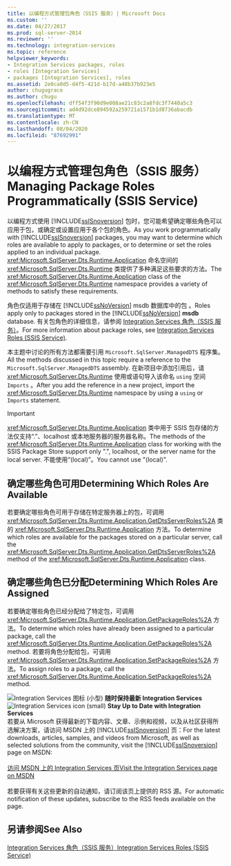 ```yaml
---
title: 以编程方式管理包角色（SSIS 服务）| Microsoft Docs
ms.custom: ''
ms.date: 04/27/2017
ms.prod: sql-server-2014
ms.reviewer: ''
ms.technology: integration-services
ms.topic: reference
helpviewer_keywords:
- Integration Services packages, roles
- roles [Integration Services]
- packages [Integration Services], roles
ms.assetid: 2e0ca0d5-d4f5-421d-b17d-a48b37b923e5
author: chugugrace
ms.author: chugu
ms.openlocfilehash: dff54f3f90d9e008ae21c83c2a8fdc3f7440a5c3
ms.sourcegitcommit: ad4d92dce894592a259721a1571b1d8736abacdb
ms.translationtype: MT
ms.contentlocale: zh-CN
ms.lasthandoff: 08/04/2020
ms.locfileid: "87692991"
---
```

# <a name="managing-package-roles-programmatically-ssis-service"></a><span data-ttu-id="c9117-102">以编程方式管理包角色（SSIS 服务）</span><span class="sxs-lookup"><span data-stu-id="c9117-102">Managing Package Roles Programmatically (SSIS Service)</span></span>
  <span data-ttu-id="c9117-103">以编程方式使用 [!INCLUDE[ssISnoversion](../../includes/ssisnoversion-md.md)] 包时，您可能希望确定哪些角色可以应用于包，或确定或设置应用于各个包的角色。</span><span class="sxs-lookup"><span data-stu-id="c9117-103">As you work programmatically with [!INCLUDE[ssISnoversion](../../includes/ssisnoversion-md.md)] packages, you may want to determine which roles are available to apply to packages, or to determine or set the roles applied to an individual package.</span></span> <span data-ttu-id="c9117-104"><xref:Microsoft.SqlServer.Dts.Runtime.Application> 命名空间的 <xref:Microsoft.SqlServer.Dts.Runtime> 类提供了多种满足这些要求的方法。</span><span class="sxs-lookup"><span data-stu-id="c9117-104">The <xref:Microsoft.SqlServer.Dts.Runtime.Application> class of the <xref:Microsoft.SqlServer.Dts.Runtime> namespace provides a variety of methods to satisfy these requirements.</span></span>

 <span data-ttu-id="c9117-105">角色仅适用于存储在 [!INCLUDE[ssNoVersion](../../includes/ssnoversion-md.md)] msdb 数据库中的包  。</span><span class="sxs-lookup"><span data-stu-id="c9117-105">Roles apply only to packages stored in the [!INCLUDE[ssNoVersion](../../includes/ssnoversion-md.md)] **msdb** database.</span></span> <span data-ttu-id="c9117-106">有关包角色的详细信息，请参阅 [Integration Services 角色（SSIS 服务）](../security/integration-services-roles-ssis-service.md)。</span><span class="sxs-lookup"><span data-stu-id="c9117-106">For more information about package roles, see [Integration Services Roles &#40;SSIS Service&#41;](../security/integration-services-roles-ssis-service.md).</span></span>

 <span data-ttu-id="c9117-107">本主题中讨论的所有方法都需要引用 `Microsoft.SqlServer.ManagedDTS` 程序集。</span><span class="sxs-lookup"><span data-stu-id="c9117-107">All the methods discussed in this topic require a reference to the `Microsoft.SqlServer.ManagedDTS` assembly.</span></span> <span data-ttu-id="c9117-108">在新项目中添加引用后，请 <xref:Microsoft.SqlServer.Dts.Runtime> 使用或语句导入该命名 `using` 空间 `Imports` 。</span><span class="sxs-lookup"><span data-stu-id="c9117-108">After you add the reference in a new project, import the <xref:Microsoft.SqlServer.Dts.Runtime> namespace by using a `using` or `Imports` statement.</span></span>

> [!IMPORTANT]
>  <span data-ttu-id="c9117-109"><xref:Microsoft.SqlServer.Dts.Runtime.Application> 类中用于 SSIS 包存储的方法仅支持“.”、localhost 或本地服务器的服务器名称。</span><span class="sxs-lookup"><span data-stu-id="c9117-109">The methods of the <xref:Microsoft.SqlServer.Dts.Runtime.Application> class for working with the SSIS Package Store support only ".", localhost, or the server name for the local server.</span></span> <span data-ttu-id="c9117-110">不能使用“(local)”。</span><span class="sxs-lookup"><span data-stu-id="c9117-110">You cannot use "(local)".</span></span>

## <a name="determining-which-roles-are-available"></a><span data-ttu-id="c9117-111">确定哪些角色可用</span><span class="sxs-lookup"><span data-stu-id="c9117-111">Determining Which Roles Are Available</span></span>
 <span data-ttu-id="c9117-112">若要确定哪些角色可用于存储在特定服务器上的包，可调用 <xref:Microsoft.SqlServer.Dts.Runtime.Application.GetDtsServerRoles%2A> 类的 <xref:Microsoft.SqlServer.Dts.Runtime.Application> 方法。</span><span class="sxs-lookup"><span data-stu-id="c9117-112">To determine which roles are available for the packages stored on a particular server, call the <xref:Microsoft.SqlServer.Dts.Runtime.Application.GetDtsServerRoles%2A> method of the <xref:Microsoft.SqlServer.Dts.Runtime.Application> class.</span></span>

## <a name="determining-which-roles-are-assigned"></a><span data-ttu-id="c9117-113">确定哪些角色已分配</span><span class="sxs-lookup"><span data-stu-id="c9117-113">Determining Which Roles Are Assigned</span></span>
 <span data-ttu-id="c9117-114">若要确定哪些角色已经分配给了特定包，可调用 <xref:Microsoft.SqlServer.Dts.Runtime.Application.GetPackageRoles%2A> 方法。</span><span class="sxs-lookup"><span data-stu-id="c9117-114">To determine which roles have already been assigned to a particular package, call the <xref:Microsoft.SqlServer.Dts.Runtime.Application.GetPackageRoles%2A> method.</span></span> <span data-ttu-id="c9117-115">若要将角色分配给包，可调用 <xref:Microsoft.SqlServer.Dts.Runtime.Application.SetPackageRoles%2A> 方法。</span><span class="sxs-lookup"><span data-stu-id="c9117-115">To assign roles to a package, call the <xref:Microsoft.SqlServer.Dts.Runtime.Application.SetPackageRoles%2A> method.</span></span>

<span data-ttu-id="c9117-116">![Integration Services 图标 (小型) ](../media/dts-16.gif "集成服务图标（小）")  **随时保持最新 Integration Services**</span><span class="sxs-lookup"><span data-stu-id="c9117-116">![Integration Services icon (small)](../media/dts-16.gif "Integration Services icon (small)")  **Stay Up to Date with Integration Services**</span></span><br /> <span data-ttu-id="c9117-117">若要从 Microsoft 获得最新的下载内容、文章、示例和视频，以及从社区获得所选解决方案，请访问 MSDN 上的 [!INCLUDE[ssISnoversion](../../includes/ssisnoversion-md.md)] 页：</span><span class="sxs-lookup"><span data-stu-id="c9117-117">For the latest downloads, articles, samples, and videos from Microsoft, as well as selected solutions from the community, visit the [!INCLUDE[ssISnoversion](../../includes/ssisnoversion-md.md)] page on MSDN:</span></span><br /><br /> [<span data-ttu-id="c9117-118">访问 MSDN 上的 Integration Services 页</span><span class="sxs-lookup"><span data-stu-id="c9117-118">Visit the Integration Services page on MSDN</span></span>](https://go.microsoft.com/fwlink/?LinkId=136655)<br /><br /> <span data-ttu-id="c9117-119">若要获得有关这些更新的自动通知，请订阅该页上提供的 RSS 源。</span><span class="sxs-lookup"><span data-stu-id="c9117-119">For automatic notification of these updates, subscribe to the RSS feeds available on the page.</span></span>

## <a name="see-also"></a><span data-ttu-id="c9117-120">另请参阅</span><span class="sxs-lookup"><span data-stu-id="c9117-120">See Also</span></span>
 [<span data-ttu-id="c9117-121">Integration Services 角色（SSIS 服务）</span><span class="sxs-lookup"><span data-stu-id="c9117-121">Integration Services Roles &#40;SSIS Service&#41;</span></span>](../security/integration-services-roles-ssis-service.md)


